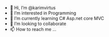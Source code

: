 - 👋 Hi, I’m @karimvirtus
- 👀 I’m interested in Programming
- 🌱 I’m currently learning C# Asp.net core MVC
- 💞️ I’m looking to collaborate
- 📫 How to reach me ...

<!---
karimvirtus/karimvirtus is a ✨ special ✨ repository because its `README.md` (this file) appears on your GitHub profile.
You can click the Preview link to take a look at your changes.
--->
